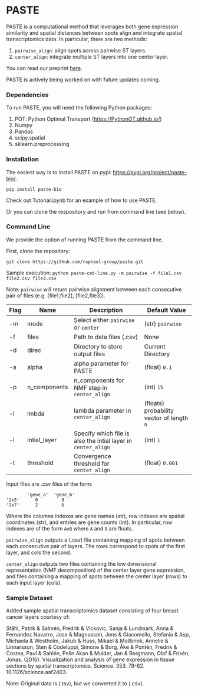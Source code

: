 # PASTE

PASTE is a computational method that leverages both gene expression similarity and spatial distances between spots align and integrate spatial transcriptomics data. In particular, there are two methods:
1. `pairwise_align`: align spots across pairwise ST layers.
2. `center_align`: integrate multiple ST layers into one center layer.

You can read our preprint [here](https://www.biorxiv.org/content/10.1101/2021.03.16.435604v1). 

PASTE is actively being worked on with future updates coming. 

### Dependencies

To run PASTE, you will need the following Python packages:
1. POT: Python Optimal Transport (https://PythonOT.github.io/)
3. Numpy
4. Pandas 
5. scipy.spatial
6. sklearn.preprocessing

### Installation

The easiest way is to install PASTE on pypi: https://pypi.org/project/paste-bio/.

`pip install paste-bio`

Check out Tutorial.ipynb for an example of how to use PASTE.

Or you can clone the respository and run from command line (see below).


### Command Line

We provide the option of running PASTE from the command line. 

First, clone the repository:

`git clone https://github.com/raphael-group/paste.git`

Sample execution: `python paste-cmd-line.py -m pairwise -f file1.csv file2.csv file3.csv`

Note: `pairwise` will return pairwise alignment between each consecutive pair of files (e.g. \[file1,file2\], \[file2,file3\]).

| Flag | Name | Description | Default Value |
| --- | --- | --- | --- |
| -m | mode | Select either `pairwise` or `center` | (str) `pairwise` |
| -f | files | Path to data files (.csv) | None |
| -d | direc | Directory to store output files | Current Directory |
| -a | alpha | alpha parameter for PASTE | (float) `0.1` |
| -p | n_components | n_components for NMF step in `center_align` | (int) `15` |
| -l | lmbda | lambda parameter in `center_align` | (floats) probability vector of length `n`  |
| -i | intial_layer | Specify which file is also the intial layer in `center_align` | (int) `1` |
| -t | threshold | Convergence threshold for `center_align` | (float) `0.001` |

Input files are .csv files of the form:

```
       	'gene_a'  'gene_b'
'2x5'	   0         9      
'2x7'	   2         6      
```
Where the columns indexes are gene names (str), row indexes are spatial coordinates (str), and entries are gene counts (int). In particular, row indexes are of the form `AxB` where `A` and `B` are floats.

`pairwise_align` outputs a (.csv) file containing mapping of spots between each consecutive pair of layers. The rows correspond to spots of the first layer, and cols the second.

`center_align` outputs two files containing the low dimensional representation (NMF decomposition) of the center layer gene expression, and files containing a mapping of spots between the center layer (rows) to each input layer (cols).

### Sample Dataset

Added sample spatial transcriptomics dataset consisting of four breast cancer layers courtesy of:

Ståhl, Patrik & Salmén, Fredrik & Vickovic, Sanja & Lundmark, Anna & Fernandez Navarro, Jose & Magnusson, Jens & Giacomello, Stefania & Asp, Michaela & Westholm, Jakub & Huss, Mikael & Mollbrink, Annelie & Linnarsson, Sten & Codeluppi, Simone & Borg, Åke & Pontén, Fredrik & Costea, Paul & Sahlén, Pelin Akan & Mulder, Jan & Bergmann, Olaf & Frisén, Jonas. (2016). Visualization and analysis of gene expression in tissue sections by spatial transcriptomics. Science. 353. 78-82. 10.1126/science.aaf2403. 

Note: Original data is (.tsv), but we converted it to (.csv).
